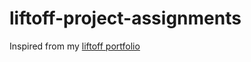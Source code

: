 # liftoff-project-assignments

Inspired from my [liftoff portfolio](https://github.com/speudusa/liftoff-assignments/tree/master/P2-Project_Outline)

